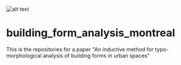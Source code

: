 ![alt text](http://url/to/img.png)
# building_form_analysis_montreal
This is the repositories for a paper "An inductive method for typo-morphological analysis of building forms in urban spaces"
